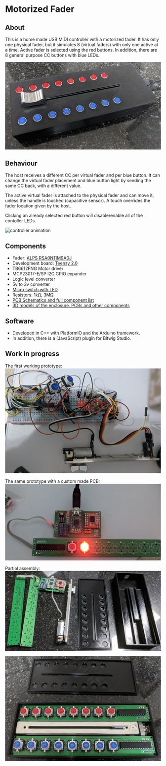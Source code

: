 Motorized Fader
===============

About
-----
This is a home made USB MIDI controller with a motorized fader.
It has only one physical fader, but it simulates 8 (virtual faders) with only one active at a time. Active fader is selected using the red buttons.
In addition, there are 8 general purpose CC buttons with blue LEDs.

![controller](img/ctl01.png)

Behaviour
---------
The host receives a different CC per virtual fader and per blue button. It can change the virtual fader placement and blue button light by sending the same CC back, with a different value.

The active virtual fader is attached to the physical fader and can move it, unless the handle is touched (capacitive sensor). A touch overrides the fader location given by the host.

Clicking an already selected red button will disable/enable all of the contoller LEDs.

![controller animation](img/ctl02.gif)

Components
----------
- Fader: [ALPS RSA0N11M9A0J](https://www.alps.com/prod/info/E/HTML/Potentiometer/SlidePotentiometers/RSN1M/RSA0N11M9A0J.html)
- Development board: [Teensy 2.0](https://www.pjrc.com/store/teensy.html)
- TB6612FNG Motor driver
- MCP23017-E/SP I2C GPIO expander
- Logic level converter
- 5v to 3v converter
- [Micro switch with LED](https://www.aliexpress.com/item/Free-shipping-50pcs-lot-size-12X12X7-3-push-button-Led-Tact-Switch-illuminated-switch/1428645429.html?spm=a2g0s.9042311.0.0.366c4c4dAUs27O)
- Resistors: 1kΩ, 3MΩ
- [PCB Schematics and full component list](https://easyeda.com/4stamz/Motorized-Fader)
- [3D models of the enclosure, PCBs and other components](https://cad.onshape.com/documents/8fca3ece89a1a691dc7b2f03/w/1110b660203dcd02d4d1f164/e/c94212ecd41983e09bee9d12)

Software
--------
- Developed in C++ with PlatformIO and the Arduino framework.
- In addition, there is a (JavaScript) plugin for Bitwig Studio.

Work in progress
----------------
The first working prototype:
![wip01](img/wip01.png)

The same prototype with a custom made PCB:
![wip02](img/wip02.png)

Partial assembly:
![wip03](img/wip03.png)

![wip04](img/wip04.png)

